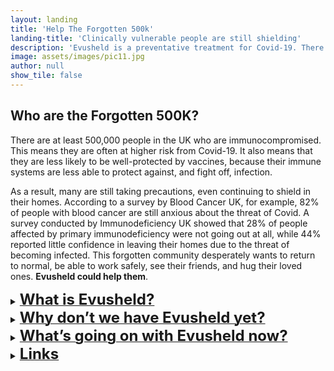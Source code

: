 ```yaml
---
layout: landing
title: 'Help The Forgotten 500k'
landing-title: 'Clinically vulnerable people are still shielding'
description: 'Evusheld is a preventative treatment for Covid-19. There are around 500k people who are still at increased risk from this deadly disease. The Government must protect them – Evusheld could help.'
image: assets/images/pic11.jpg
author: null
show_tile: false
---
```


<h2>Who are the Forgotten 500K?</h2>
<p>There are at least 500,000 people in the UK who are immunocompromised. This means they are often at higher risk from Covid-19. It also means that they are less likely to be well-protected by vaccines, because their immune systems are less able to protect against, and fight off, infection. </p>

<p>As a result, many are still taking precautions, even continuing to shield in their homes. According to a survey by Blood Cancer UK, for example, 82% of people with blood cancer are still anxious about the threat of Covid. A survey conducted by Immunodeficiency UK showed that 28% of people affected by primary immunodeficiency were not going out at all, while 44% reported little confidence in leaving their homes due to the threat of becoming infected. This forgotten community desperately wants to return to normal, be able to work safely, see their friends, and hug their loved ones. <b>Evusheld could help them</b>.</p>


<details>
<summary><b><u><font size="+2">What is Evusheld?</font></u></b></summary>
<br>

<p>Evusheld is a preventative (or prophylactic) treatment that protects from Covid-19 by preventing infection and reducing the chances of becoming seriously ill. It can help to protect people whose weakened immune systems haven’t responded well to the vaccines by giving them the antibodies they can’t produce themselves; for this reason, Evusheld is called a ‘monoclonal antibody treatment.’ It is made up of two monoclonal antibodies: tixagevimab and cilgavimab.</p>

<p>While other Covid treatments are already used in the NHS, the existing treatments help to reduce the chances of being hospitalised or dying and help to clear the virus out quickly. They’re called ‘post-exposure’ treatments, and are an important way to protect the immunocompromised <b>after</b> they’ve become infected.</p>

<p>If you’re immunocompromised and test positive for Covid, see <a href="https://bloodcancer.org.uk/support-for-you/coronavirus-covid-19/covid-vaccine-blood-cancer/covid-antibody-treatment/">Blood Cancer UK’s advice</a> to understand what to do next, and how the process differs across the four nations. Its website is specific to people with blood cancer, but the information is useful for anyone who is <a href="https://www.nhs.uk/conditions/coronavirus-covid-19/self-care-and-treatments-for-coronavirus/treatments-for-coronavirus/">eligible</a> for these treatments. Charities supporting patients with your condition may also have advice on their website.</p>

<p>Yet the system through which these Covid treatments are delivered hasn’t been reliable. Only around <a href="https://reports.opensafely.org/reports/antivirals-and-nmabs-for-non-hospitalised-covid-19-patients-coverage-report/#demographic:~:text=Table%201%20Count,up%20to%20100%25">17%</a> of people who become infected with Covid and are referred for treatment, actually receive it. While many of those who didn’t receive treatment will not have needed it (because, for example, they didn’t have Covid symptoms), there are systemic issues in how these treatments are being delivered that mean that some people who need them just can’t access them. Relying, then, on treatments given only after becoming infected with Covid is a terrifying prospect for people who are at very high risk of hospitalisation, and death. </p>

<p>Despite these treatments, many people with weakened immune systems are still at higher risk of poor outcomes and death from Covid. People with blood cancer, for example, are <a href="https://www.ons.gov.uk/peoplepopulationandcommunity/birthsdeathsandmarriages/deaths/datasets/preexistingconditionsofpeoplewhodiedduetocovid19englandandwales">12 times</a> more likely to die from Covid than the general population, according to an analysis of ONS data by Blood Cancer UK. In people with a kidney transplant, the relative risk increased from 7 times higher than the general population in the first wave of Covid in 2020, to <a href="https://www.opensafely.org/research/2022/covid-mortality-changes-over-time/">26 times higher</a> in the third wave in 2021. An <a href="https://www.icnarc.org/our-audit/audits/cmp/reports">analysis of intensive care data</a> shows that, while only 1 in 134 of the population is immunocompromised, 1 in 11 of all people admitted to the ICU for Covid were immunocompromised, in the first half of this year.</p>

<p>Further, the likelihood of receiving these treatments after being infected with Covid is related to <a href="https://www.medrxiv.org/content/10.1101/2022.03.07.22272026v2.full.pdf">several factors</a> including whether they live in a deprived area, their ethnicity, and which region they live in. <b>To reduce their risk, the immunocompromised need a safe, effective treatment that aims to prevent them becoming infected in the first place.</b></p>

</details>


<details>
<summary><b><u><font size="+2">Why don’t we have Evusheld yet?</font></u></b></summary>
<br>

<p>Evusheld has been rolled out in 33 countries, including the United States, Canada, Japan, and France. Most of these countries have measured the impact and effectiveness of Evusheld to monitor whether it works against new variants. The latest <a href="https://academic.oup.com/cid/advance-article/doi/10.1093/cid/ciac625/6651663">real-world data</a>, published as a pre-print (undergoing peer-review) on July 29 and collected in Israel during the Omicron BA.1 and BA.2 waves, shows that immunocompromised <b>people who took Evusheld were half as likely to become infected with Covid, and 92% less likely to be hospitalised and/or die.</b></p>

<p>Although Evusheld was approved for use in the UK on 17 March 2022 by the Medicines and Healthcare Products Regulatory Agency (MHRA), the Government hasn’t bought any doses for use by the NHS. The Westminster Government’s rationale for this is that there isn’t enough evidence of Evusheld’s effectiveness against the Omicron subvariants. While the main clinical trials testing Evusheld were conducted against the Delta variant of the virus, newer research has shown that it’s still effective against Omicron BA.1 and BA.2, but less effective against Omicron BA.4 and BA.5. For more information on Evusheld’s effectiveness against the Omicron variants, see <a href="https://bloodcancer.org.uk/news/evusheld-does-it-work-against-omicron/">this blog</a> post by Blood Cancer UK.</p>

<p>It’s impossible to say whether Evusheld will be more or less effective against future variants, because we can’t predict how the virus will mutate. This is the same for all monoclonal antibody treatments, including sotrovimab, which is used in the NHS to treat Covid after you’ve been infected. The Covid vaccines are even more susceptible to reduced effectiveness against new variants than Evusheld or sotrovimab, because they target a part of the virus that has mutated considerably over the course of the pandemic. However, the Government has rightly continued to purchase vaccines.</p>

<p><b>We believe Evusheld should be bought by the Government, because it still has the ability to prevent Covid and can help to fight against the virus when someone comes into contact with it.</b> It’s needed for those people whose immune systems aren’t responding adequately to the vaccines. There are robust safeguards in place in the UK to ensure that drugs such as these are monitored for effectiveness in light of new variants – as is the case for sotrovimab. Evusheld should be bought, rolled out, and monitored accordingly when new variants arise.</p>

</details>


<details>
<summary><b><u><font size="+2">What’s going on with Evusheld now?</font></u></b></summary>
<br>

<p>In July, the National Institute for Health and Care Excellence (NICE) <a href="https://www.nice.org.uk/guidance/indevelopment/gid-ta11102">launched an appraisal</a> of Evusheld. This is an evaluation of its clinical and cost-effectiveness. Covid vaccines and other Covid treatments are normally rolled out before they’re fully appraised by NICE, via a pathway called <a href="https://www.nice.org.uk/covid-19/rapid-c19">RAPID C-19</a>. This is because the individual and public health need for these treatments is considered greater and more urgent than the need to determine how cost-effective they are. If the vaccines had undergone NICE appraisals before they were rolled out, for instance, they would have been delayed, typically for around one year.</p>

<p>In August, the Government announced that, based on advice from the RAPID C-19 Oversight Group and independent experts, it would wait until Evusheld had been appraised by NICE before deciding whether to make it available. This is unusual for Covid treatments: it’s the first time this has happened since the start of the pandemic. The NICE appraisal won’t be complete until the end of May 2023. For immunocompromised people who haven’t mounted an adequate response to the Covid vaccines, this means they may have very little protection against Covid this winter, and must rely on post-exposure Covid treatments after they become infected.</p>

<p>The immunocompromised urgently need a safe and effective treatment to help prevent them from getting infected with Covid, and from the severe outcomes associated with the disease. <b>The Government should buy Evusheld and make it available on the NHS in time for winter, to help protect those who can’t rely on vaccines and post-exposure treatments alone.</b></p>

</details>

<details>
<summary><b><u><font size="+2">Links</font></u></b></summary>
<br>

<p>Discover more about Evusheld <a href="https://getevusheld.uk/4_media.html">here</a>.</p>

</details>
